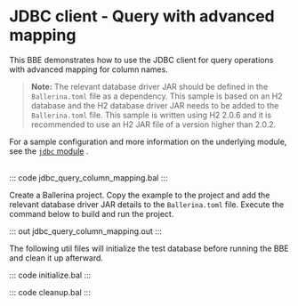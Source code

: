 # JDBC client - Query with advanced mapping

This BBE demonstrates how to use the JDBC  client for query operations with advanced mapping for column names.

>**Note:** The relevant database driver JAR should be defined in the `Ballerina.toml` file as a dependency. This sample is based on an H2 database and the H2 database driver JAR needs to be added to the `Ballerina.toml` file. This sample is written using H2 2.0.6 and it is recommended to use an H2 JAR file of a version higher than 2.0.2.

For a sample configuration and more information on the underlying module, see the [`jdbc` module](https://lib.ballerina.io/ballerinax/java.jdbc/latest/) .<br><br>

::: code jdbc_query_column_mapping.bal :::

Create a Ballerina project. Copy the example to the project and add the relevant database driver JAR details to the `Ballerina.toml` file. Execute the command below to build and run the project.

::: out jdbc_query_column_mapping.out :::

The following util files will initialize the test database before running the BBE and clean it up afterward.

::: code initialize.bal :::

::: code cleanup.bal :::
